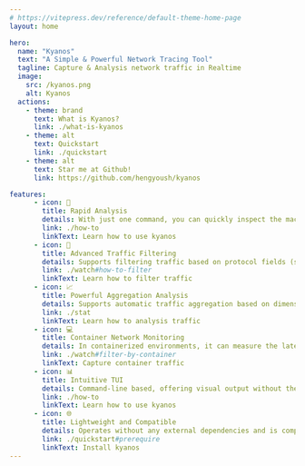 ```yaml
---
# https://vitepress.dev/reference/default-theme-home-page
layout: home

hero:
  name: "Kyanos"
  text: "A Simple & Powerful Network Tracing Tool"
  tagline: Capture & Analysis network traffic in Realtime
  image:
    src: /kyanos.png
    alt: Kyanos
  actions:
    - theme: brand
      text: What is Kyanos?
      link: ./what-is-kyanos
    - theme: alt
      text: Quickstart
      link: ./quickstart
    - theme: alt
      text: Star me at Github!
      link: https://github.com/hengyoush/kyanos

features:
      - icon: 🚀
        title: Rapid Analysis
        details: With just one command, you can quickly inspect the machine's network issues, including the network latency and data transfer sizes of L7 protocol like HTTP, MySQL and Redis.
        link: ./how-to
        linkText: Learn how to use kyanos
      - icon: 🎯️
        title: Advanced Traffic Filtering
        details: Supports filtering traffic based on protocol fields (such as HTTP Path or Redis Command), process PID, container ID, and K8s Pod names.
        link: ./watch#how-to-filter
        linkText: Learn how to filter traffic
      - icon: 📈️
        title: Powerful Aggregation Analysis
        details: Supports automatic traffic aggregation based on dimensions such as remote IP, protocol, etc., to quickly obtain specific information, such as the latency of certain HTTP paths from specific IPs.
        link: ./stat
        linkText: Learn how to analysis traffic
      - icon: 💻️
        title: Container Network Monitoring
        details: In containerized environments, it can measure the latency of packets from the container's network interface to the host's.
        link: ./watch#filter-by-container
        linkText: Capture container traffic
      - icon: 📊️
        title: Intuitive TUI
        details: Command-line based, offering visual output without the need for complex file downloads and analysis steps like tcpdump.
        link: ./how-to
        linkText: Learn how to use kyanos
      - icon: 🌐️
        title: Lightweight and Compatible
        details: Operates without any external dependencies and is compatible with kernel versions from 3.10 to the latest
        link: ./quickstart#prerequire
        linkText: Install kyanos
---
```


